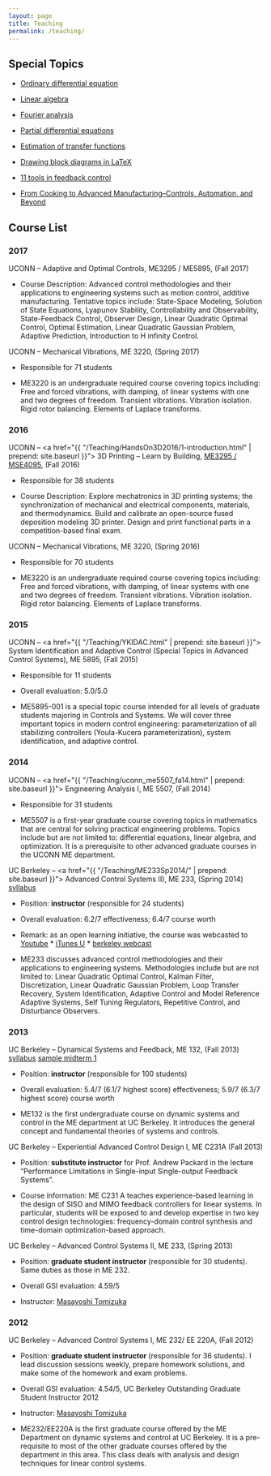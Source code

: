 ```yaml
---
layout: page
title: Teaching
permalink: /teaching/
---
```


Special Topics
--------------

-   [Ordinary differential equation](../_static/ODE_notes_XChen.pdf)

-   [Linear algebra](../_static/Linear_algebra_notes_XChen.pdf)

-   [Fourier analysis](../_static/Fourier_analysis_notes_XChen.pdf)

-   [Partial differential equations](../_static/PDE_notes_XChen.pdf)

-   [Estimation of transfer functions](../_static/topic_tfestimate.pdf)

-   [Drawing block diagrams in
    LaTeX](../_static/block_diagram_in_latex.pdf)

-   [11 tools in feedback
    control](../_static/UCONN_XChen_11_tools_in_feedbackControl.pdf)

-   [From Cooking to Advanced Manufacturing–Controls, Automation, and
    Beyond](../_static/UCONN_XChen_Open_house2014_cookingAM.pdf)

Course List
-----------

### 2017

UCONN – Adaptive and Optimal Controls, ME3295 / ME5895, (Fall 2017)

-   Course
    Description: Advanced control methodologies and their applications to engineering systems such as motion control, additive manufacturing. Tentative topics include: State-Space Modeling, Solution of State Equations, Lyapunov Stability, Controllability and Observability, State-Feedback Control, Observer Design, Linear Quadratic Optimal Control, Optimal Estimation, Linear Quadratic Gaussian Problem, Adaptive Prediction, Introduction to H infinity Control.

UCONN – Mechanical Vibrations, ME 3220, (Spring 2017)

-   Responsible for 71 students

-   ME3220 is an undergraduate required course covering topics
    including: Free and forced vibrations, with damping, of linear
    systems with one and two degrees of freedom. Transient vibrations.
    Vibration isolation. Rigid rotor balancing. Elements of
    Laplace transforms.


### 2016

UCONN – <a href="{{ "/Teaching/HandsOn3D2016/1-introduction.html" | prepend: site.baseurl }}"> 3D Printing – Learn by Building</a>, [ME3295 / MSE4095](https://wp.handson3d.engr.uconn.edu), (Fall 2016)

-   Responsible for 38 students

-   Course Description:
    Explore mechatronics in 3D printing systems; the synchronization of
    mechanical and electrical components, materials, and thermodynamics.
    Build and calibrate an open-source fused deposition modeling
    3D printer. Design and print functional parts in a competition-based
    final exam.

UCONN – Mechanical Vibrations, ME 3220, (Spring 2016)

-   Responsible for 70 students

-   ME3220 is an undergraduate required course covering topics
    including: Free and forced vibrations, with damping, of linear
    systems with one and two degrees of freedom. Transient vibrations.
    Vibration isolation. Rigid rotor balancing. Elements of
    Laplace transforms.


### 2015

UCONN – 
<a href="{{ "/Teaching/YKIDAC.html" | prepend: site.baseurl }}"> System Identification and Adaptive Control (Special Topics in
Advanced Control
Systems)</a>, ME
5895, (Fall 2015)

-   Responsible for 11 students

-   Overall evaluation: 5.0/5.0

-   ME5895-001 is a special topic course intended for all levels of
    graduate students majoring in Controls and Systems. We will cover
    three important topics in modern control engineering:
    parameterization of all stabilizing controllers (Youla-Kucera
    parameterization), system identification, and adaptive control.

### 2014

UCONN – <a href="{{ "/Teaching/uconn_me5507_fa14.html" | prepend: site.baseurl }}"> Engineering Analysis
I</a>, ME 5507,
(Fall 2014)

-   Responsible for 31 students

-   ME5507 is a first-year graduate course covering topics in
    mathematics that are central for solving practical
    engineering problems. Topics include but are not limited to:
    differential equations, linear algebra, and optimization. It is a
    prerequisite to other advanced graduate courses in the UCONN
    ME department.

UC Berkeley – <a href="{{ "/Teaching/ME233Sp2014/" | prepend: site.baseurl }}"> Advanced Control Systems
II)</a>, ME 233,
(Spring 2014) [syllabus](../_static/ucb_me233_syllabus_2014.pdf)

-   Position: **instructor** (responsible for 24 students)

-   Overall evaluation: 6.2/7 effectiveness; 6.4/7 course worth

-   Remark: as an open learning initiative, the course was webcasted to
    [Youtube](http://www.youtube.com/playlist?list=PL-XXv-cvA_iDdLS-TDf35-bQAIFEOc2NE)
    \* [iTunes
    U](https://itunes.apple.com/itunes-u/mechanical-engineering-233/id804518898?mt=10)
    \* [berkeley
    webcast](http://webcast.berkeley.edu/playlist#c,s,Spring_2014,-XXv-cvA_iDdLS-TDf35-bQAIFEOc2NE)

-   ME233 discusses advanced control methodologies and their
    applications to engineering systems. Methodologies include but are
    not limited to: Linear Quadratic Optimal Control, Kalman Filter,
    Discretization, Linear Quadratic Gaussian Problem, Loop Transfer
    Recovery, System Identification, Adaptive Control and Model
    Reference Adaptive Systems, Self Tuning Regulators, Repetitive
    Control, and Disturbance Observers.

### 2013

UC Berkeley – Dynamical Systems and Feedback, ME 132, (Fall 2013)
[syllabus](../_static/ucb_me132_syllabus_2013.pdf) [sample midterm
1](../_static/me132_mt1_fa13.pdf)

-   Position: **instructor** (responsible for 100 students)

-   Overall evaluation: 5.4/7 (6.1/7 highest score) effectiveness; 5.9/7
    (6.3/7 highest score) course worth

-   ME132 is the first undergraduate course on dynamic systems and
    control in the ME department at UC Berkeley. It introduces the
    general concept and fundamental theories of systems and controls.

UC Berkeley – Experiential Advanced Control Design I, ME C231A (Fall
2013)

-   Position: **substitute instructor** for Prof. Andrew Packard in the
    lecture “Performance Limitations in Single-input Single-output
    Feedback Systems”.

-   Course information: ME C231 A teaches experience-based learning in
    the design of SISO and MIMO feedback controllers for linear systems.
    In particular, students will be exposed to and develop expertise in
    two key control design technologies: frequency-domain control
    synthesis and time-domain optimization-based approach.

UC Berkeley – Advanced Control Systems II, ME 233, (Spring
2013)

-   Position: **graduate student instructor** (responsible for
    30 students). Same duties as those in ME 232.

-   Overall GSI evaluation: 4.59/5

-   Instructor: [Masayoshi
    Tomizuka](http://www.me.berkeley.edu/faculty/tomizuka/)

### 2012

UC Berkeley – Advanced Control Systems I, ME 232/ EE 220A, (Fall 2012)

-   Position: **graduate student instructor** (responsible for
    36 students). I lead discussion sessions weekly, prepare
    homework solutions, and make some of the homework and exam problems.

-   Overall GSI evaluation: 4.54/5, UC Berkeley Outstanding Graduate
    Student Instructor 2012

-   Instructor: [Masayoshi
    Tomizuka](http://www.me.berkeley.edu/faculty/tomizuka/)

-   ME232/EE220A is the first graduate course offered by the ME
    Department on dynamic systems and control at UC Berkeley. It is a
    pre-requisite to most of the other graduate courses offered by the
    department in this area. This class deals with analysis and design
    techniques for linear control systems.